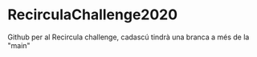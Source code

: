 # RecirculaChallenge2020

Github per al Recircula challenge, cadascú tindrà una branca a més de la "main"
